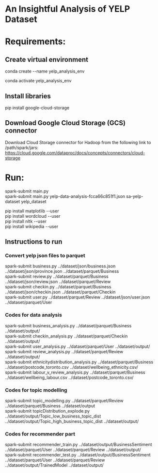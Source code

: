 # An Insightful Analysis of YELP Dataset

# Requirements:

## Create virtual environment
conda create --name yelp_analysis_env

conda activate yelp_analysis_env

## Install libraries
pip install google-cloud-storage

## Download Google Cloud Storage (GCS) connector 
Download Cloud Storage connector for Hadoop from the following link to /path/spark/jars: <br/>
https://cloud.google.com/dataproc/docs/concepts/connectors/cloud-storage <br/>

# Run:
spark-submit main.py <gc-credential-file> <bucket-name> <bigquery-dataset-name> <br/>
spark-submit main.py yelp-data-analysis-fcca66c851f1.json sa-yelp-dataset yelp_dataset



pip install matplotlib --user <br/>
pip install wordcloud --user <br/>
pip install nltk --user <br/>
pip install wikipedia --user <br/>

## Instructions to run

### Convert yelp json files to parquet
spark-submit business.py ../dataset/json/business.json ../dataset/json/province.json ../dataset/parquet/Business <br/>
spark-submit review.py ../dataset/parquet/Business ../dataset/json/review.json ../dataset/parquet/Review <br/>
spark-submit checkin.py ../dataset/parquet/Business ../dataset/json/checkin.json ../dataset/parquet/Checkin <br/>
spark-submit user.py ../dataset/parquet/Review ../dataset/json/user.json ../dataset/parquet/User <br/>

### Codes for data analysis
spark-submit business_analysis.py ../dataset/parquet/Business ../dataset/output/ <br/>
spark-submit checkin_analysis.py ../dataset/parquet/Checkin ../dataset/output/ <br/>
spark-submit user_analysis.py ../dataset/parquet/User ../dataset/output/ <br/>
spark-submit review_analysis.py ../dataset/parquet/Review ../dataset/output/ <br/>
spark-submit ethnicitydistribution_analysis.py ../dataset/parquet/Business ../dataset/postcode_toronto.csv ../dataset/wellbeing_ethnicity.csv/ <br/>
spark-submit labour_v_review_analysis.py ../dataset/parquet/Business ../dataset/wellbeing_labour.csv ../dataset/postcode_toronto.csv/ <br/>

### Codes for topic modelling
spark-submit topic_modelling.py ../dataset/parquet/Review ../dataset/parquet/Business ../dataset/output <br/>
spark-submit topicDistribution_explode.py ../dataset/output/Topic_low_business_topic_dist ../dataset/output/Topic_high_business_topic_dist ../dataset/output/ <br/>

### Codes for recommender part
spark-submit recommender_train.py ../dataset/output/BusinessSentiment ../dataset/parquet/User ../dataset/parquet/Review ../dataset/output/ <br/>
spark-submit recommender_test.py ../dataset/output/BusinessSentiment ../dataset/parquet/User ../dataset/parquet/Review ../dataset/output/TrainedModel ../dataset/output/ <br/>
